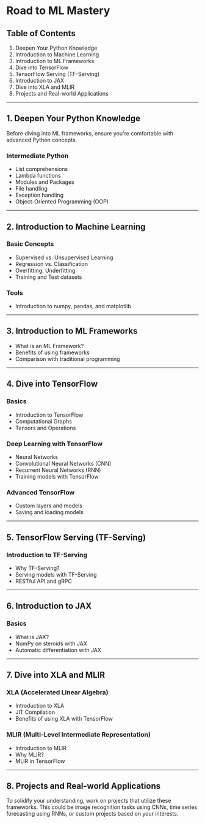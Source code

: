 # Road to ML Mastery

## Table of Contents
1. Deepen Your Python Knowledge
2. Introduction to Machine Learning
3. Introduction to ML Frameworks
4. Dive into TensorFlow
5. TensorFlow Serving (TF-Serving)
6. Introduction to JAX
7. Dive into XLA and MLIR
8. Projects and Real-world Applications

---

## 1. Deepen Your Python Knowledge
Before diving into ML frameworks, ensure you're comfortable with advanced Python concepts.

### Intermediate Python
- List comprehensions
- Lambda functions
- Modules and Packages
- File handling
- Exception handling
- Object-Oriented Programming (OOP)

---

## 2. Introduction to Machine Learning
### Basic Concepts
- Supervised vs. Unsupervised Learning
- Regression vs. Classification
- Overfitting, Underfitting
- Training and Test datasets

### Tools
- Introduction to numpy, pandas, and matplotlib

---

## 3. Introduction to ML Frameworks
- What is an ML Framework?
- Benefits of using frameworks
- Comparison with traditional programming

---

## 4. Dive into TensorFlow
### Basics
- Introduction to TensorFlow
- Computational Graphs
- Tensors and Operations

### Deep Learning with TensorFlow
- Neural Networks
- Convolutional Neural Networks (CNN)
- Recurrent Neural Networks (RNN)
- Training models with TensorFlow

### Advanced TensorFlow
- Custom layers and models
- Saving and loading models

---

## 5. TensorFlow Serving (TF-Serving)
### Introduction to TF-Serving
- Why TF-Serving?
- Serving models with TF-Serving
- RESTful API and gRPC

---

## 6. Introduction to JAX
### Basics
- What is JAX?
- NumPy on steroids with JAX
- Automatic differentiation with JAX

---

## 7. Dive into XLA and MLIR
### XLA (Accelerated Linear Algebra)
- Introduction to XLA
- JIT Compilation
- Benefits of using XLA with TensorFlow

### MLIR (Multi-Level Intermediate Representation)
- Introduction to MLIR
- Why MLIR?
- MLIR in TensorFlow

---

## 8. Projects and Real-world Applications
To solidify your understanding, work on projects that utilize these frameworks. This could be image recognition tasks using CNNs, time series forecasting using RNNs, or custom projects based on your interests.

